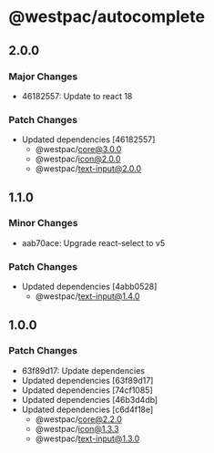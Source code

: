 # @westpac/autocomplete

## 2.0.0

### Major Changes

- 46182557: Update to react 18

### Patch Changes

- Updated dependencies [46182557]
  - @westpac/core@3.0.0
  - @westpac/icon@2.0.0
  - @westpac/text-input@2.0.0

## 1.1.0

### Minor Changes

- aab70ace: Upgrade react-select to v5

### Patch Changes

- Updated dependencies [4abb0528]
  - @westpac/text-input@1.4.0

## 1.0.0

### Patch Changes

- 63f89d17: Update dependencies
- Updated dependencies [63f89d17]
- Updated dependencies [74cf1085]
- Updated dependencies [46b3d4db]
- Updated dependencies [c6d4f18e]
  - @westpac/core@2.2.0
  - @westpac/icon@1.3.3
  - @westpac/text-input@1.3.0
